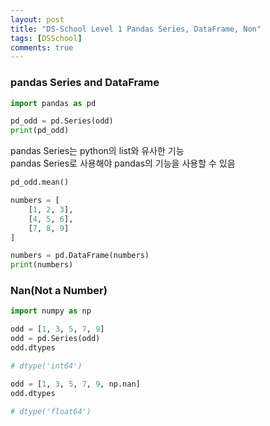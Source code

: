 ```yaml
---
layout: post
title: "DS-School Level 1 Pandas Series, DataFrame, Non"
tags: [DSSchool]
comments: true
---
```


### pandas Series and DataFrame

```python
import pandas as pd

pd_odd = pd.Series(odd)
print(pd_odd)
```
pandas Series는 python의 list와 유사한 기능  
pandas Series로 사용해야 pandas의 기능을 사용할 수 있음

```python
pd_odd.mean()
```


```python
numbers = [
    [1, 2, 3],
    [4, 5, 6],
    [7, 8, 9]
]

numbers = pd.DataFrame(numbers)
print(numbers)
```


### Nan(Not a Number)

```python
import numpy as np

odd = [1, 3, 5, 7, 9]
odd = pd.Series(odd)
odd.dtypes

# dtype('int64')

odd = [1, 3, 5, 7, 9, np.nan]
odd.dtypes

# dtype('float64')
```

